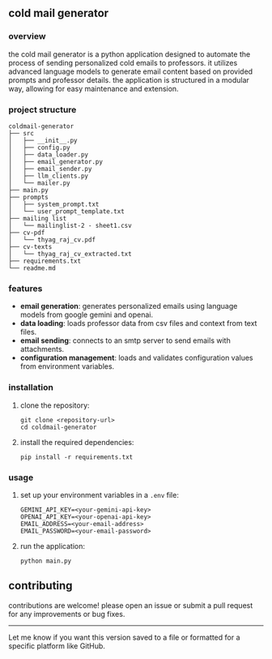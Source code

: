 ## cold mail generator

### overview  
the cold mail generator is a python application designed to automate the process of sending personalized cold emails to professors. it utilizes advanced language models to generate email content based on provided prompts and professor details. the application is structured in a modular way, allowing for easy maintenance and extension.

### project structure
```
coldmail-generator
├── src
│   ├── __init__.py
│   ├── config.py
│   ├── data_loader.py
│   ├── email_generator.py
│   ├── email_sender.py
│   ├── llm_clients.py
│   └── mailer.py
├── main.py
├── prompts
│   ├── system_prompt.txt
│   └── user_prompt_template.txt
├── mailing list
│   └── mailinglist-2 - sheet1.csv
├── cv-pdf
│   └── thyag_raj_cv.pdf
├── cv-texts
│   └── thyag_raj_cv_extracted.txt
├── requirements.txt
└── readme.md
```

### features
- **email generation**: generates personalized emails using language models from google gemini and openai.  
- **data loading**: loads professor data from csv files and context from text files.  
- **email sending**: connects to an smtp server to send emails with attachments.  
- **configuration management**: loads and validates configuration values from environment variables.

### installation
1. clone the repository:
   ```
   git clone <repository-url>
   cd coldmail-generator
   ```
2. install the required dependencies:
   ```
   pip install -r requirements.txt
   ```

### usage
1. set up your environment variables in a `.env` file:
   ```
   GEMINI_API_KEY=<your-gemini-api-key>
   OPENAI_API_KEY=<your-openai-api-key>
   EMAIL_ADDRESS=<your-email-address>
   EMAIL_PASSWORD=<your-email-password>
   ```
2. run the application:
   ```
   python main.py
   ```

## contributing
contributions are welcome! please open an issue or submit a pull request for any improvements or bug fixes.

---

Let me know if you want this version saved to a file or formatted for a specific platform like GitHub.
